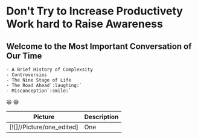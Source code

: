 # Don't Try to Increase Productivety  Work hard to Raise Awareness

## Welcome to the Most Important Conversation of Our Time
```
- A Brief History of Complexsity
- Controversies
- The Nine Stage of Life
- The Road Ahead`:laughing:`
- Misconception`:smile:`	
```

:laughing:
:smile:


|Picture|Description|
|---|---|
|[![]//Picture/one_edited]|One|
